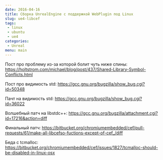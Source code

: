 ```yaml
---
date: 2016-04-16
title: Сборка UnrealEngine с поддержкой WebPlugin под Linux
slug: ue4-libcef
tags:
 - linux
 - ubuntu
 - ue4
categories:
 - Unreal
menu: main
---
```


Пост про проблему из-за которой болит чуть ниже спины: https://holtstrom.com/michael/blog/post/437/Shared-Library-Symbol-Conflicts.html

Пост про видимость std: https://gcc.gnu.org/bugzilla/show_bug.cgi?id=50348

Пачт на видимость std: https://gcc.gnu.org/bugzilla/show_bug.cgi?id=36022

Волшебный патч на libstdc++: https://gcc.gnu.org/bugzilla/attachment.cgi?id=17216&action=diff

Финальный патч: https://bitbucket.org/chromiumembedded/cef/pull-requests/61/make-all-libcefso-fuctions-except-of-cef_/diff

Беда с tcmalloc: https://bitbucket.org/chromiumembedded/cef/issues/1827/tcmalloc-should-be-disabled-in-linux-osx

<!--more-->